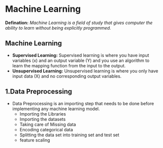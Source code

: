 # Machine Learning
**Defination:** *Machine Learning is a field of study that gives computer the ability to learn without being explicitly programmed.*

## Machine Learning 
*  **Supervised Learning:** Supervised learning is where you have input variables (x) and an output variable (Y) and you use an algorithm to learn the mapping function from
 the input to the output.
*  **Unsupervised Learning:** Unsupervised learning is where you only have input data (X) and no corresponding output variables.

 ## 1.Data Preprocessing
* Data Preprocessing is  an importing step that needs to be done before implementing any machine learning model.
  * Importing the Libraries
  * Importing the datasets
  * Taking care of Missing data
  * Encoding categorical data
  * Splitting the data set into training set and test set
  * feature scaling

